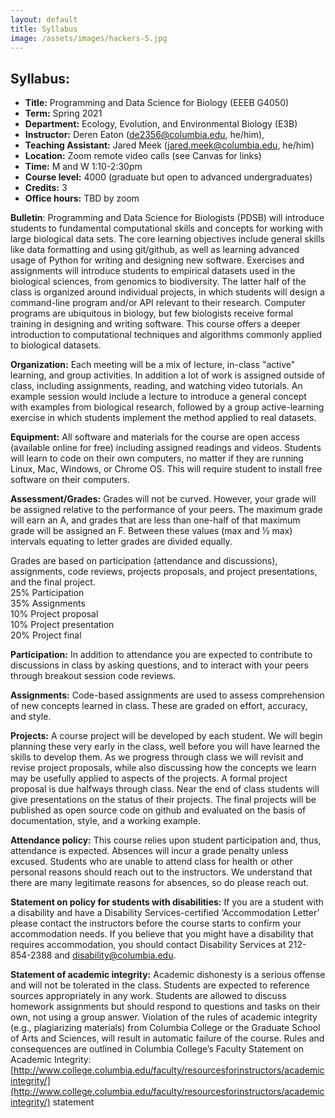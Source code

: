 ```yaml
---
layout: default
title: Syllabus
image: /assets/images/hackers-5.jpg
---
```


## Syllabus: 
- **Title:** Programming and Data Science for Biology (EEEB G4050)
- **Term:** Spring 2021
- **Department:** Ecology, Evolution, and Environmental Biology (E3B)
- **Instructor:** Deren Eaton ([de2356@columbia.edu](mailto:de2356@columbia.edu), he/him), 
- **Teaching Assistant:** Jared Meek ([jared.meek@columbia.edu](jared.meek@columbia.edu), he/him)
- **Location:** Zoom remote video calls (see Canvas for links)
- **Time:** M and W 1:10-2:30pm
- **Course level:** 4000 (graduate but open to advanced undergraduates)
- **Credits:** 3
- **Office hours:** TBD by zoom

**Bulletin**: Programming and Data Science for Biologists (PDSB) will introduce students to fundamental computational skills and concepts for working with large biological data sets. The core learning objectives include general skills like data formatting and using git/github, as well as learning advanced usage of Python for writing and designing new software. Exercises and assignments will introduce students to empirical datasets used in the biological sciences, from genomics to biodiversity. The latter half of the class is organized around individual projects, in which students will design a command-line program and/or API relevant to their research. Computer programs are ubiquitous in biology, but few biologists receive formal training in designing and writing software. This course offers a deeper introduction to computational techniques and algorithms commonly applied to biological datasets.

**Organization:** Each meeting will be a mix of lecture, in-class "active" learning, and group activities. In addition a lot of work is assigned outside of class, including assignments, reading, and watching video tutorials. An example session would include a lecture to introduce a general concept with examples from biological research, followed by a group active-learning exercise in which students implement the method applied to real datasets.

**Equipment:** All software and materials for the course are open access (available online for free) including assigned readings and videos. Students will learn to code on their own computers, no matter if they are running Linux, Mac, Windows, or Chrome OS. This will require student to install free software on their computers.

**Assessment/Grades:** Grades will not be curved. However, your grade will be assigned relative to the performance of your peers. The maximum grade will earn an A, and grades that are less than one-half of that maximum grade will be assigned an F. Between these values (max and ½ max) intervals equating to letter grades are divided equally. 

Grades are based on participation (attendance and discussions), assignments, code reviews, projects proposals, and project presentations, and the final project.  
25% Participation  
35% Assignments  
10% Project proposal  
10% Project presentation  
20% Project final  

**Participation:** In addition to attendance you are expected to contribute to discussions in class by asking questions, and to interact with your peers through breakout session code reviews.


**Assignments:** Code-based assignments are used to assess comprehension of new concepts learned in class. These are graded on effort, accuracy, and style. 

**Projects:** A course project will be developed by each student. We will begin planning these very early in the class, well before you will have learned the skills to develop them. As we progress through class we will revisit and revise project proposals, while also discussing how the concepts we learn may be usefully applied to aspects of the projects. A formal project proposal is due halfways through class. Near the end of class students will give presentations on the status of their projects. The final projects will be published as open source code on github and evaluated on the basis of documentation, style, and a working example.

**Attendance policy:** This course relies upon student participation and, thus, attendance is expected. Absences will incur a grade penalty unless excused. Students who are unable to attend class for health or other personal reasons should reach out to the instructors. We understand that there are many legitimate reasons for absences, so do please reach out.

**Statement on policy for students with disabilities:** If you are a student with a disability and have a Disability Services-certified ‘Accommodation Letter’ please contact the instructors before the course starts to confirm your accommodation needs. If you believe that you might have a disability that requires accommodation, you should contact Disability Services at 212-854-2388 and [disability@columbia.edu](mailto:disability@columbia.edu).

**Statement of academic integrity:** Academic dishonesty is a serious offense and will not
be tolerated in the class. Students are expected to reference sources appropriately in
any work. Students are allowed to discuss homework assignments but should respond to
questions and tasks on their own, not using a group answer. Violation of the rules of
academic integrity (e.g., plagiarizing materials) from Columbia College or the Graduate
School of Arts and Sciences, will result in automatic failure of the course. Rules and
consequences are outlined in Columbia College’s Faculty Statement on Academic
Integrity: [http://www.college.columbia.edu/faculty/resourcesforinstructors/academicintegrity/](http://www.college.columbia.edu/faculty/resourcesforinstructors/academicintegrity/)
statement
